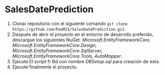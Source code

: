 # SalesDatePrediction
1. Clonar repositorio con el siguiente comando ```git clone https://github.com/PaoM21/SalesDatePrediction.git```.
2. Después de abrir el proyecto en el entorno de desarrollo preferido, descargue los siguientes NuGet: _Microsoft.EntityFrameworkCore, Microsoft.EntityFrameworkCore.Design, Microsoft.EntityFrameworkCore.SqlServer, Microsoft.EntityFrameworkCore.Tools, AutoMapper_.
3. Ejecute El script fr Bd con nombre _DBSetup.sql_ para creación de esta.
4. Ejecute finalmente el proyecto.
